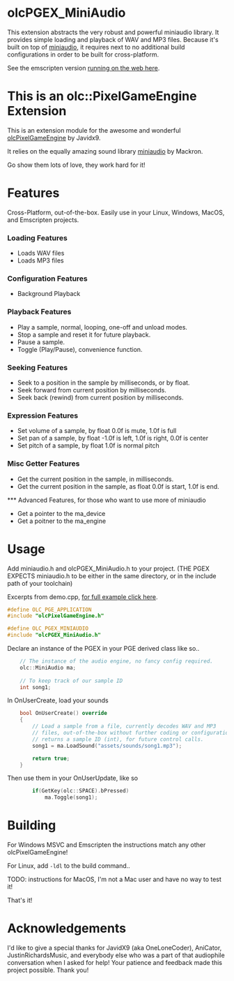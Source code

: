 # olcPGEX_MiniAudio

This extension abstracts the very robust and powerful miniaudio
library. It provides simple loading and playback of WAV and MP3
files. Because it's built on top of [miniaudio](https://miniaud.io), it requires next
to no additional build configurations in order to be built
for cross-platform.

See the emscripten version [running on the web here](https://www.moros1138.com/demos/olcPGEX_MiniAudio/).

# This is an olc::PixelGameEngine Extension

This is an extension module for the awesome and wonderful [olcPixelGameEngine](https://github.com/OneLoneCoder/olcPixelGameEngine) by Javidx9.

It relies on the equally amazing sound library [miniaudio](https://miniaud.io) by Mackron.

Go show them lots of love, they work hard for it!

# Features

Cross-Platform, out-of-the-box. Easily use in your Linux, Windows, MacOS, and Emscripten projects.

### Loading Features
* Loads WAV files
* Loads MP3 files

### Configuration Features
* Background Playback

### Playback Features
* Play a sample, normal, looping, one-off and unload modes.
* Stop a sample and reset it for future playback.
* Pause a sample.
* Toggle (Play/Pause), convenience function.

### Seeking Features
* Seek to a position in the sample by milliseconds, or by float.
* Seek forward from current position by milliseconds.
* Seek back (rewind) from current position by milliseconds.

### Expression Features
* Set volume of a sample, by float 0.0f is mute, 1.0f is full
* Set pan of a sample, by float -1.0f is left, 1.0f is right, 0.0f is center
* Set pitch of a sample, by float 1.0f is normal pitch

### Misc Getter Features
* Get the current position in the sample, in milliseconds.
* Get the current position in the sample, as float 0.0f is start, 1.0f is end.

*** Advanced Features, for those who want to use more of miniaudio
* Get a pointer to the ma_device
* Get a poitner to the ma_engine

# Usage

Add miniaudio.h and olcPGEX_MiniAudio.h to your project. (THE PGEX EXPECTS miniaudio.h to be either in the same directory, or in the include path of your toolchain)

Excerpts from demo.cpp, [for full example click here](demo/demo.cpp).


```cpp
#define OLC_PGE_APPLICATION
#include "olcPixelGameEngine.h"

#define OLC_PGEX_MINIAUDIO
#include "olcPGEX_MiniAudio.h"
```

Declare an instance of the PGEX in your PGE derived class like so..

```cpp
    // The instance of the audio engine, no fancy config required.
    olc::MiniAudio ma;
    
    // To keep track of our sample ID
    int song1;
```

In OnUserCreate, load your sounds

```cpp
    bool OnUserCreate() override
    {
        // Load a sample from a file, currently decodes WAV and MP3
        // files, out-of-the-box without further coding or configuration.
        // returns a sample ID (int), for future control calls.
        song1 = ma.LoadSound("assets/sounds/song1.mp3");

        return true;
    }
```

Then use them in your OnUserUpdate, like so

```cpp
        if(GetKey(olc::SPACE).bPressed)
            ma.Toggle(song1);
```
# Building

For Windows MSVC and Emscripten the instructions match any other olcPixelGameEngine!

For Linux, add ``-ldl`` to the build command..

TODO: instructions for MacOS, I'm not a Mac user and have no way to test it!

That's it!

# Acknowledgements

I'd like to give a special thanks for JavidX9 (aka OneLoneCoder), AniCator, JustinRichardsMusic, and everybody else who was a part of that audiophile conversation when I asked for help! Your patience and feedback made this project possible. Thank you!
